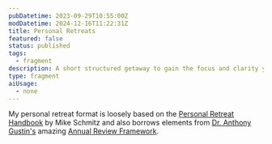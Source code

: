 ```yaml
---
pubDatetime: 2023-09-29T10:55:00Z
modDatetime: 2024-12-16T11:22:31Z
title: Personal Retreats
featured: false
status: published
tags:
  - fragment
description: A short structured getaway to gain the focus and clarity you need to achieve your goals.
type: fragment
aiUsage:
  - none
---
```


My personal retreat format is loosely based on the [Personal Retreat Handbook](https://courses.faithbasedproductivity.com/p/personal-retreat-handbook) by Mike Schmitz and also borrows elements from [Dr. Anthony Gustin's](https://dranthonygustin.com/) amazing [Annual Review Framework](https://docs.google.com/document/d/1K2P_yL1Ah976P7MLicb55wgY2DY-39jP3Lvp810H6HQ/edit).
